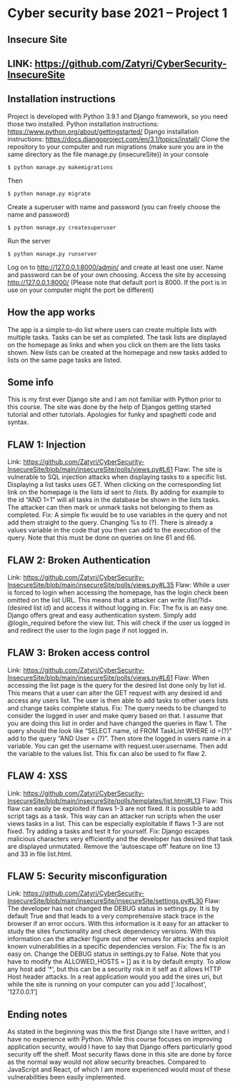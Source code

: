 # Cyber security base 2021 – Project 1
## Insecure Site
## LINK: https://github.com/Zatyri/CyberSecurity-InsecureSite
## Installation instructions
Project is developed with Python 3.9.1 and Django framework, so you need those two installed.
Python installation instructions: https://www.python.org/about/gettingstarted/
Django installation instructions: https://docs.djangoproject.com/en/3.1/topics/install/
Clone the repository to your computer and run migrations (make sure you are in the same directory as the file manage.py (insecureSite)) in your console
```
$ python manage.py makemigrations
```
Then
```
$ python manage.py migrate   
```
Create a superuser with name and password (you can freely choose the name and password)
```
$ python manage.py createsuperuser
```
Run the server
```
$ python manage.py runserver
```
Log on to http://127.0.0.1:8000/admin/ and create at least one user. Name and password can be of your own choosing.
Access the site by accessing http://127.0.0.1:8000/ 
(Please note that default port is 8000. If the port is in use on your computer might the port be different)
## How the app works
The app is a simple to-do list where users can create multiple lists with multiple tasks. Tasks can be set as completed. The task lists are displayed on the homepage as links and when you click on them are the lists tasks shown. New lists can be created at the homepage and new tasks added to lists on the same page tasks are listed.
## Some info
This is my first ever Django site and I am not familiar with Python prior to this course. The site was done by the help of Djangos getting started tutorial and other tutorials. Apologies for funky and spaghetti code and syntax.

## FLAW 1: Injection
Link: https://github.com/Zatyri/CyberSecurity-InsecureSite/blob/main/insecureSite/polls/views.py#L61
Flaw: The site is vulnerable to SQL injection attacks when displaying tasks to a specific list. Displaying a list tasks uses GET. When clicking on the corresponding list link on the homepage is the lists id sent to /lists. By adding for example to the id “AND 1=1” will all tasks in the database be shown in the lists tasks. The attacker can then mark or unmark tasks not belonging to them as completed.
Fix: A simple fix would be to use variables in the query and not add them straight to the query. Changing %s to (?). There is already a values variable in the code that you then can add to the execution of the query. Note that this must be done on queries on line 61 and 66.

## FLAW 2: Broken Authentication
Link: https://github.com/Zatyri/CyberSecurity-InsecureSite/blob/main/insecureSite/polls/views.py#L35
Flaw: While a user is forced to login when accessing the homepage, has the login check been omitted on the list URL. This means that a attacker can write /list/?id=(desired list id) and access it without logging in. 
Fix:  The fix is an easy one. Django offers great and easy authentication system. Simply add @login_required before the view list. This will check if the user us logged in and redirect the user to the login page if not logged in.

## FLAW 3: Broken access control
Link: https://github.com/Zatyri/CyberSecurity-InsecureSite/blob/main/insecureSite/polls/views.py#L61
Flaw: When accessing the list page is the query for the desired list done only by list id. This means that a user can alter the GET request with any desired id and access any users list. The user is then able to add tasks to other users lists and change tasks complete status.
Fix: The query needs to be changed to consider the logged in user and make query based on that. I assume that you are doing this list in order and have changed the queries in flaw 1. The query should the look like “SELECT name, id FROM TaskList WHERE id =(?)” add to the query “AND User = (?)”. Then store the logged in users name in a variable. You can get the username with request.user.username. Then add the variable to the values list. This fix can also be used to fix flaw 2.

## FLAW 4: XSS
Link: https://github.com/Zatyri/CyberSecurity-InsecureSite/blob/main/insecureSite/polls/templates/list.html#L13
Flaw: This flaw can easily be exploited if flaws 1-3 are not fixed. It is possible to add script tags as a task. This way can an attacker run scripts when the user views tasks in a list. This can be especially exploitable if flaws 1-3 are not fixed. Try adding a tasks <script>alert(‘hacked!’)</script> and test it for yourself.
Fix: Django escapes malicious characters very efficiently and the developer has desired that task are displayed unmutated. Remove the ‘autoescape off’ feature on line 13 and 33 in file list.html.

## FLAW 5: Security misconfiguration
Link: https://github.com/Zatyri/CyberSecurity-InsecureSite/blob/main/insecureSite/insecureSite/settings.py#L30
Flaw: The developer has not changed the DEBUG status in settings.py. It is by default True and that leads to a very comprehensive stack trace in the browser if an error occurs. With this information is it easy for an attacker to study the sites functionality and check dependency versions. With this information can the attacker figure out other venues for attacks and exploit known vulnerabilities in a specific dependencies version.
Fix: The fix is an easy on. Change the DEBUG status in settings.py to False. Note that you have to modify the ALLOWED_HOSTS = [] as it is by default empty. To allow any host add ‘*’, but this can be a security risk in it self as it allows HTTP Host header attacks. In a real application would you add the sires uri, but while the site is running on your computer can you add ['.localhost', '127.0.0.1']

## Ending notes
As stated in the beginning was this the first Django site I have written, and I have no experience with Python. While this course focuses on improving application security, would I have to say that Django offers particularly good security off the shelf. Most security flaws done in this site are done by force as the normal way would not allow security breaches. Compared to JavaScript and React, of which I am more experienced would most of these vulnerabilities been easily implemented. 
